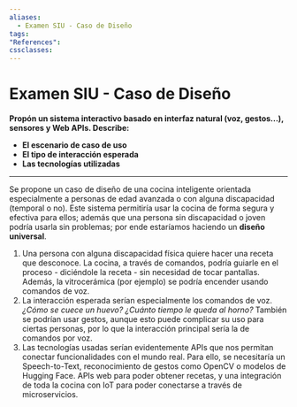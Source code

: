 ```yaml
---
aliases:
  - Examen SIU - Caso de Diseño
tags:
"References":
cssclasses:
---
```

# Examen SIU - Caso de Diseño

**Propón un sistema interactivo basado en interfaz natural (voz, gestos...), sensores y Web APIs. Describe:**
- **El escenario de caso de uso**
- **El tipo de interacción esperada**
- **Las tecnologías utilizadas**
---
Se propone un caso de diseño de una cocina inteligente orientada especialmente a personas de edad avanzada o con alguna discapacidad (temporal o no). Este sistema permitiría usar la cocina de forma segura y efectiva para ellos; además que una persona sin discapacidad o joven podría usarla sin problemas; por ende estaríamos haciendo un **diseño universal**.

1. Una persona con alguna discapacidad física quiere hacer una receta que desconoce. La cocina, a través de comandos, podría guiarle en el proceso - diciéndole la receta - sin necesidad de tocar pantallas. Además, la vitrocerámica (por ejemplo) se podría encender usando comandos de voz.
2. La interacción esperada serían especialmente los comandos de voz. *¿Cómo se cuece un huevo? ¿Cuánto tiempo le queda al horno?* También se podrían usar gestos, aunque esto puede complicar su uso para ciertas personas, por lo que la interacción principal sería la de comandos por voz.
3. Las tecnologías usadas serían evidentemente APIs que nos permitan conectar funcionalidades con el mundo real. Para ello, se necesitaría un Speech-to-Text, reconocimiento de gestos como OpenCV o modelos de Hugging Face. APIs web para poder obtener recetas, y una integración de toda la cocina con IoT para poder conectarse a través de microservicios. 